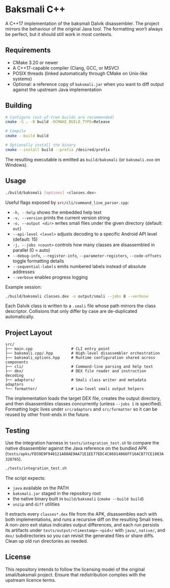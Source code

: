 # Baksmali C++

A C++17 implementation of the baksmali Dalvik disassembler. 
The project mirrors the behaviour of the original Java tool.
The formatting won’t always be perfect, but it should still work in most contexts.

## Requirements

- CMake 3.20 or newer
- A C++17-capable compiler (Clang, GCC, or MSVC)
- POSIX threads (linked automatically through CMake on Unix-like systems)
- Optional: a reference copy of `baksmali.jar` when you want to diff output against the upstream Java implementation

## Building

```bash
# Configure (out-of-tree builds are recommended)
cmake -S . -B build -DCMAKE_BUILD_TYPE=Release

# Compile
cmake --build build

# Optionally install the binary
cmake --install build --prefix /desired/prefix
```

The resulting executable is emitted as `build/baksmali` (or `baksmali.exe` on Windows).

## Usage

```bash
./build/baksmali [options] <classes.dex>
```

Useful flags exposed by `src/cli/command_line_parser.cpp`:
- `-h, --help` shows the embedded help text
- `-v, --version` prints the current version string
- `-o, --output <dir>` writes smali files under the given directory (default: `out`)
- `--api-level <level>` adjusts decoding to a specific Android API level (default: 15)
- `-j, --jobs <count>` controls how many classes are disassembled in parallel (0 = auto)
- `--debug-info`, `--register-info`, `--parameter-registers`, `--code-offsets` toggle formatting details
- `--sequential-labels` emits numbered labels instead of absolute addresses
- `--verbose` enables progress logging

Example session:

```bash
./build/baksmali classes.dex -o output/smali --jobs 8 --verbose
```

Each Dalvik class is written to a `.smali` file whose path mirrors the class descriptor. Collisions that only differ by case are de-duplicated automatically.

## Project Layout

```
src/
├── main.cpp                 # CLI entry point
├── baksmali.cpp/.hpp        # High-level disassembler orchestration
├── baksmali_options.hpp     # Runtime configuration shared across components
├── cli/                     # Command-line parsing and help text
├── dex/                     # DEX file reader and instruction decoding
├── adaptors/                # Smali class writer and metadata adaptors
└── formatter/               # Low-level smali output helpers
```

The implementation loads the target DEX file, creates the output directory, and then disassembles classes concurrently (unless `--jobs 1` is specified). Formatting logic lives under `src/adaptors` and `src/formatter` so it can be reused by other front-ends in the future.

## Testing

Use the integration harness in `tests/integration_test.sh` to compare the native disassembler against the Java reference on the bundled APK (`tests/apks/FD59E9F940121A08AE9AA71E1EE77EDC4C86914066FF16ACB77CE1083A328765`).

```bash
./tests/integration_test.sh
```

The script expects:
- `java` available on the PATH
- `baksmali.jar` staged in the repository root
- the native binary built in `build/baksmali` (`cmake --build build`)
- `unzip` and `diff` utilities

It extracts every `classes*.dex` file from the APK, disassembles each with both implementations, and runs a recursive diff on the resulting Smali trees. A non-zero exit status indicates output differences, and each run persists its artifacts under `tests/output/<timestamp>-<pid>/` with `java/`, `native/`, and `dex/` subdirectories so you can revisit the generated files or share diffs. Clean up old run directories as needed.

## License

This repository intends to follow the licensing model of the original smali/baksmali project. Ensure that redistribution complies with the upstream licence terms.
